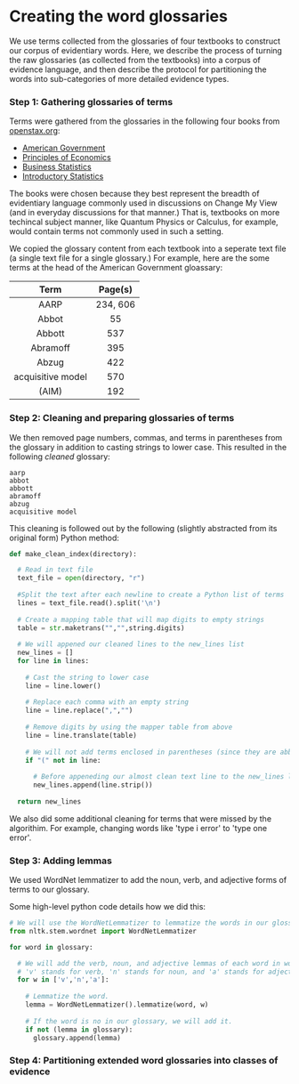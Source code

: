 # Creating the word glossaries 

We use terms collected from the glossaries of four textbooks to construct our corpus of evidentiary words. Here, we describe the process of turning the raw glossaries (as collected from the textbooks) into a corpus of evidence language, and then describe the protocol for partitioning the words into sub-categories of more detailed evidence types. 

### Step 1: Gathering glossaries of terms
Terms were gathered from the glossaries in the following four books from [openstax.org](https://openstax.org/):

- [American Government]( https://openstax.org/details/books/american-government)
- [Principles of Economics]( https://openstax.org/details/books/principles-economics-2e)
- [Business Statistics](https://openstax.org/details/books/introductory-business-statistics)
- [Introductory Statistics](https://openstax.org/details/books/introductory-statistics)

The books were chosen because they best represent the breadth of evidentiary language commonly used in discussions on Change My View (and in everyday discussions for that manner.)  That is, textbooks on more techincal subject manner, like Quantum Physics or Calculus, for example, would contain terms not commonly used in such a setting. 

We copied the glossary content from each textbook into a seperate text file (a single text file for a single glossary.)  For example, here are the some terms at the head of the American Government gloassary:

|Term                                    | Page(s) |
|:--------------------------------------:|:-------:|
|AARP                                    | 234, 606|
|Abbot                                   | 55      |
|Abbott                                  | 537     |
|Abramoff                                | 395     |
|Abzug                                   | 422     |
|acquisitive model                       | 570     |
|(AIM)                                   | 192     |

### Step 2: Cleaning and preparing glossaries of terms
We then removed page numbers, commas, and terms in parentheses from the glossary in addition to casting strings to lower case. This resulted in the following *cleaned* glossary:
```
aarp
abbot
abbott
abramoff
abzug
acquisitive model
```
This cleaning is followed out by the following (slightly abstracted from its original form) Python method:
``` python
def make_clean_index(directory):

  # Read in text file
  text_file = open(directory, "r")
  
  #Split the text after each newline to create a Python list of terms
  lines = text_file.read().split('\n')
  
  # Create a mapping table that will map digits to empty strings
  table = str.maketrans("","",string.digits) 
	
  # We will appened our cleaned lines to the new_lines list
  new_lines = []
  for line in lines:
  
    # Cast the string to lower case
    line = line.lower()
    
    # Replace each comma with an empty string
    line = line.replace(",","")
    
    # Remove digits by using the mapper table from above
    line = line.translate(table)
    
    # We will not add terms enclosed in parentheses (since they are abbreviations of terms in the glossary)
    if "(" not in line:
    
      # Before appeneding our almost clean text line to the new_lines list, we will strip any additional trailing white space for good measure
      new_lines.append(line.strip())   
      
  return new_lines
```

We also did some additional cleaning for terms that were missed by the algorithim.  For example, changing words like 'type i error' to 'type one error'.


### Step 3: Adding lemmas
We used WordNet lemmatizer to add the noun, verb, and adjective forms of terms to our glossary.  

Some high-level python code details how we did this:

```python
# We will use the WordNetLemmatizer to lemmatize the words in our glossary
from nltk.stem.wordnet import WordNetLemmatizer

for word in glossary:

  # We will add the verb, noun, and adjective lemmas of each word in word bank.
  # 'v' stands for verb, 'n' stands for noun, and 'a' stands for adjective
  for w in ['v','n','a']:
    
    # Lemmatize the word. 
    lemma = WordNetLemmatizer().lemmatize(word, w)
    
    # If the word is no in our glossary, we will add it. 
    if not (lemma in glossary):
      glossary.append(lemma)          
```

### Step 4: Partitioning extended word glossaries into classes of evidence
